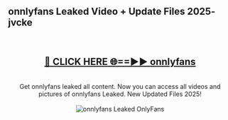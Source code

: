 <h2>onnlyfans Leaked Video + Update Files 2025- jvcke</h2>
<br>
<div align="center">
<h2><a href="https://libra.edu.pl?onnlyfans" rel="nofollow">🔴 CLICK HERE 🌐==►► onnlyfans</a></h2>
<br>
Get onnlyfans leaked all content. Now you can access all videos and pictures of onnlyfans Leaked. New Updated Files 2025!
<br>
<br>
<a href="https://libra.edu.pl?onnlyfans" rel="nofollow" data-target="animated-image.originalLink"><img src="https://i.ibb.co.com/WyWwxjT/player-gif2.gif" alt="onnlyfans Leaked OnlyFans" style="max-width: 100%; display: inline-block;" data-target="animated-image.originalImage"></a>
</div>
<br>